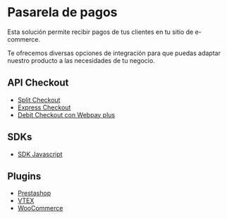 # Pasarela de pagos

Esta solución permite recibir pagos de tus clientes en tu sitio de e-commerce. 

Te ofrecemos diversas opciones de integración para que puedas adaptar nuestro producto a las necesidades de tu negocio.

## API Checkout
  - [Split Checkout](api-tokenizacion-pago/introduction.md)
  - [Express Checkout](express-checkout/introduction.md)
  - [Debit Checkout con Webpay plus](transbank-webpay/introduction.md)

## SDKs
  - [SDK Javascript](https://github.com/Peinau/peinau-javascript/blob/master/README.md)
  
## Plugins
  - [Prestashop](../../../../../peinau-plugin-prestashop/blob/master/README.md)
  - [VTEX](plugins/vtex/introduction.md)
  - [WooCommerce](plugins/woocommerce/introduction.md)

